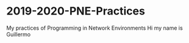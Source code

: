# 2019-2020-PNE-Practices
My practices of Programming in Network Environments
Hi my name is Guillermo